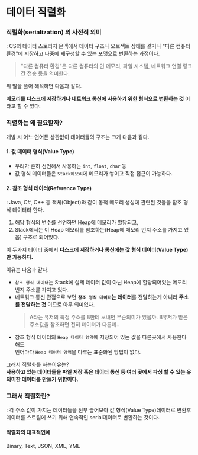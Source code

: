# 데이터 직렬화
### 직렬화(serialization) 의 사전적 의미
: CS의 데이터 스토리지 문맥에서 데이터 구조나 오브젝트 상태를 같거나 "다른 컴퓨터 환경"에 저장하고 나중에 재구성할 수 있는 포맷으로 변환하는 과정이다.
> "다른 컴퓨터 환경"은 다른 컴퓨터의 인 메모리, 파일 시스템, 네트워크 연결 링크 간 전송 등을 의미한다.

위 말을 풀어 해석하면 다음과 같다.  

**메모리를 디스크에 저장하거나 네트워크 통신에 사용하기 위한 형식으로 변환하는 것** 이라고 할 수 있다.

### 직렬화는 왜 필요할까?
개발 시 어느 언어든 상관없이 데이터들의 구조는 크게 다음과 같다.
#### 1. 값 데이터 형식(Value Type)
- 우리가 흔히 선언해서 사용하는 `int`, `float`, `char` 등 
- 값 형식 데이터들은 `Stack메모리`에 메모리가 쌓이고 직접 접근이 가능하다.
#### 2. 참조 형식 데이터(Reference Type)
: Java, C#, C++ 등 객체(Object)와 같이 동적 메모리 생성에 관련된 것들을 참조 형식 데이터라 한다.
1. 해당 형식의 변수를 선언하면 Heap에 메모리가 할당되고,
2. Stack에서는 이 Heap 메모리를 참조하는(Heap에 메모리 번지 주소를 가지고 있음) 구조로 되어있다.

이 두가지 데이터 중에서 **디스크에 저장하거나 통신에는 값 형식 데이터(Value Type)만 가능하다.**   

이유는 다음과 같다.
- `참조 형식 데이터`는 Stack에 실제 데이터 값이 아닌 Heap에 할당되어있는 메모리 번지 주소를 가지고 있다.
- 네트워크 통신 관점으로 보면 **`참조 형식 데이터`는 데이터**를 전달하는게 아니라 **주소를 전달하는 것** 이므로 아무 의미없다.
  > A라는 유저의 특정 주소를 B한테 보내면 무슨의미가 있을까. B유저가 받은 주소값을 참조하면 전혀 데이터가 다른데..
- 참조 형식 데이터의 `Heap 테이터 영역`에 저장되어 있는 값을 다른곳에서 사용한다 해도   
  언어마다 `Heap 데이터 영역`을 다루는 표준화된 방법이 없다.

그래서 직렬화를 하는이유는?  
**사용하고 있는 데이터들을 파일 저장 혹은 데이터 통신 등 여러 곳에서 파싱 할 수 있는 유의미한 데이터를 만들기 위함이다.**

### 그래서 직렬화란?
: 각 주소 값이 가지는 데이터들을 전부 끌어모아 값 형식(Value Type)데이터로 변환후 데이터를 스트림에 쓰기 위해 연속적인 serial데이터로 변환하는 것이다.

#### 직렬화의 대표적인예
Binary, Text, JSON, XML, YML